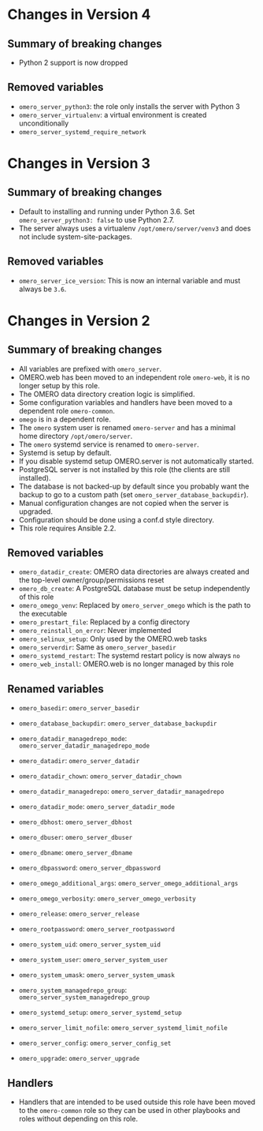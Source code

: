 # Changes in Version 4

## Summary of breaking changes

- Python 2 support is now dropped

## Removed variables

- `omero_server_python3`: the role only installs the server with Python 3
- `omero_server_virtualenv`: a virtual environment is created unconditionally
- `omero_server_systemd_require_network`

# Changes in Version 3

## Summary of breaking changes
- Default to installing and running under Python 3.6.
  Set `omero_server_python3: false` to use Python 2.7.
- The server always uses a virtualenv `/opt/omero/server/venv3` and does not include system-site-packages.

## Removed variables
- `omero_server_ice_version`: This is now an internal variable and must always be `3.6`.


# Changes in Version 2

## Summary of breaking changes
- All variables are prefixed with `omero_server`.
- OMERO.web has been moved to an independent role `omero-web`, it is no longer setup by this role.
- The OMERO data directory creation logic is simplified.
- Some configuration variables and handlers have been moved to a dependent role `omero-common`.
- `omego` is in a dependent role.
- The `omero` system user is renamed `omero-server` and has a minimal home directory `/opt/omero/server`.
- The `omero` systemd service is renamed to `omero-server`.
- Systemd is setup by default.
- If you disable systemd setup OMERO.server is not automatically started.
- PostgreSQL server is not installed by this role (the clients are still installed).
- The database is not backed-up by default since you probably want the backup to go to a custom path (set `omero_server_database_backupdir`).
- Manual configuration changes are not copied when the server is upgraded.
- Configuration should be done using a conf.d style directory.
- This role requires Ansible 2.2.

## Removed variables
- `omero_datadir_create`: OMERO data directories are always created and the top-level owner/group/permissions reset
- `omero_db_create`: A PostgreSQL database must be setup independently of this role
- `omero_omego_venv`: Replaced by `omero_server_omego` which is the path to the executable
- `omero_prestart_file`: Replaced by a config directory
- `omero_reinstall_on_error`: Never implemented
- `omero_selinux_setup`: Only used by the OMERO.web tasks
- `omero_serverdir`: Same as `omero_server_basedir`
- `omero_systemd_restart`: The systemd restart policy is now always `no`
- `omero_web_install`: OMERO.web is no longer managed by this role

## Renamed variables
- `omero_basedir`: `omero_server_basedir`

- `omero_database_backupdir`: `omero_server_database_backupdir`

- `omero_datadir_managedrepo_mode`: `omero_server_datadir_managedrepo_mode`
- `omero_datadir`: `omero_server_datadir`
- `omero_datadir_chown`: `omero_server_datadir_chown`
- `omero_datadir_managedrepo`: `omero_server_datadir_managedrepo`
- `omero_datadir_mode`: `omero_server_datadir_mode`

- `omero_dbhost`: `omero_server_dbhost`
- `omero_dbuser`: `omero_server_dbuser`
- `omero_dbname`: `omero_server_dbname`
- `omero_dbpassword`: `omero_server_dbpassword`

- `omero_omego_additional_args`: `omero_server_omego_additional_args`
- `omero_omego_verbosity`: `omero_server_omego_verbosity`

- `omero_release`: `omero_server_release`

- `omero_rootpassword`: `omero_server_rootpassword`

- `omero_system_uid`: `omero_server_system_uid`
- `omero_system_user`: `omero_server_system_user`
- `omero_system_umask`: `omero_server_system_umask`
- `omero_system_managedrepo_group`: `omero_server_system_managedrepo_group`

- `omero_systemd_setup`: `omero_server_systemd_setup`
- `omero_server_limit_nofile`: `omero_server_systemd_limit_nofile`

- `omero_server_config`: `omero_server_config_set`

- `omero_upgrade`: `omero_server_upgrade`



## Handlers
- Handlers that are intended to be used outside this role have been moved to the `omero-common` role so they can be used in other playbooks and roles without depending on this role.
